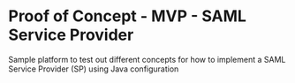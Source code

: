 # Proof of Concept - MVP - SAML Service Provider

Sample platform to test out different concepts 
for how to implement a SAML Service Provider (SP)
using Java configuration
